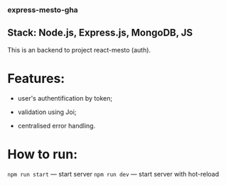 ### express-mesto-gha

## Stack: Node.js, Express.js, MongoDB, JS

This is an backend to project react-mesto (auth).

# Features:

- user's authentification by token;

- validation using Joi;

- centralised error handling.

# How to run:

`npm run start` — start server
`npm run dev` — start server with hot-reload
